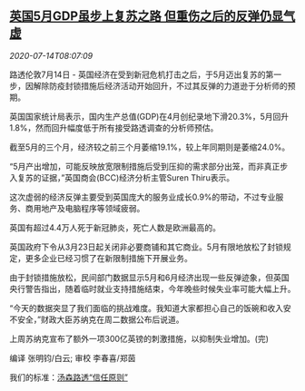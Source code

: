 <!--1594714994000-->
[英国5月GDP虽步上复苏之路 但重伤之后的反弹仍显气虚](https://cn.reuters.com/article/uk-gdp-may-recovery-0714-idCNKCS24F0RD)
------

<div><i>2020-07-14T08:07:09</i></div><div class="StandardArticleBody_body"><p>路透伦敦7月14日 - 英国经济在受到新冠危机打击之后，于5月迈出复苏的第一步，因解除防疫封锁措施后经济活动开始回升，不过其反弹的力道逊于分析师的预期。 </p><p>英国国家统计局表示，国内生产总值(GDP)在4月创纪录地下滑20.3%，5月回升1.8%，然而回升幅度低于所有接受路透调查的分析师预估。 </p><p>截至5月的三个月，经济较之前三个月萎缩19.1%，较上年同期则是萎缩24.0%。 </p><p>“5月产出增加，可能反映放宽限制措施后受到压抑的需求部分出笼，而非真正步入复苏的证据，”英国商会(BCC)经济分析主管Suren Thiru表示。 </p><p>这次虚弱的经济反弹主要受到英国庞大的服务业成长0.9%的带动，不过专业服务、商用地产及电脑程序等领域疲弱。     </p><p>英国有超过4.4万人死于新冠肺炎，死亡人数是欧洲最高的。 </p><p>英国政府下令从3月23日起关闭非必要商铺和其它商业。5月有限地放松了封锁规定，更多企业已经习惯了在新限制措施下开展业务。 </p><p>由于封锁措施放松，民间部门数据显示5月和6月经济出现一些反弹迹象，但英国央行警告指出，随着临时就业支持措施结束，今年晚些时候失业率可能大幅上升。 </p><p>“今天的数据突显了我们面临的挑战难度。我知道大家都担心自己的饭碗和收入安不安全，”财政大臣苏纳克在周二数据公布后说道。 </p><p>上周苏纳克宣布了额外一项300亿英镑的刺激措施，以抑制失业增加。(完) </p><div class="Attribution_container"><div class="Attribution_attribution"><p class="Attribution_content">编译 张明钧/白云; 审校 李春喜/郑茵 </p></div></div><div class="StandardArticleBody_trustBadgeContainer"><span class="StandardArticleBody_trustBadgeTitle">我们的标准：</span><span class="trustBadgeUrl"><a href="https://www.thomsonreuters.cn/content/dam/openweb/documents/pdf/china/brochures/about-us-1.pdf">汤森路透“信任原则”</a></span></div></div>
